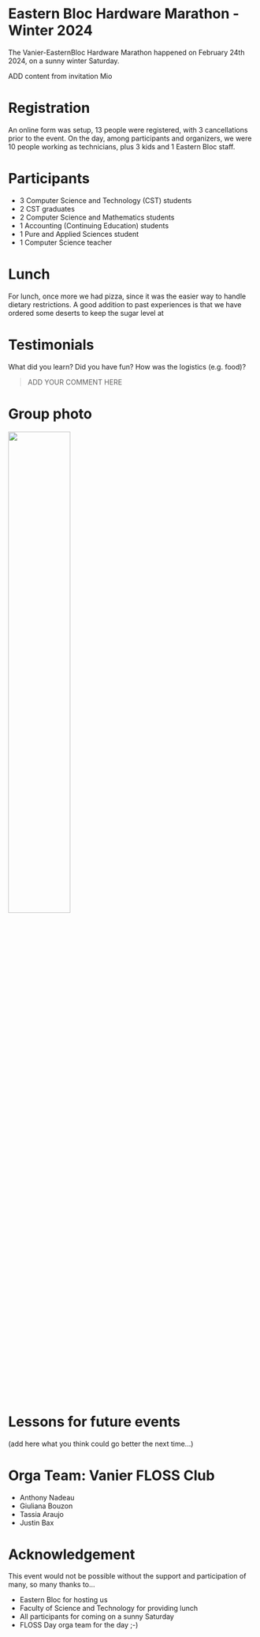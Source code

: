 Eastern Bloc Hardware Marathon - Winter 2024
=============================================

The Vanier-EasternBloc Hardware Marathon happened on February 24th 2024, on a
sunny winter Saturday.

ADD content from invitation Mio

Registration
============

An online form was setup, 13 people were registered, with 3 cancellations prior
to the event. On the day, among participants and organizers, we were 10 people
working as technicians, plus 3 kids and 1 Eastern Bloc staff.

Participants 
============

  - 3 Computer Science and Technology (CST) students
  - 2 CST graduates
  - 2 Computer Science and Mathematics students
  - 1 Accounting (Continuing Education) students
  - 1 Pure and Applied Sciences student
  - 1 Computer Science teacher

Lunch
=====

For lunch, once more we had pizza, since it was the easier way to handle
dietary restrictions. A good addition to past experiences is that we have
ordered some deserts to keep the sugar level at 


Testimonials
============

What did you learn? Did you have fun? How was the logistics (e.g. food)?

> ADD YOUR COMMENT HERE 

>

Group photo
=============

<img src="https://github.com/tassia/vanierFLOSS/blob/main/Events/EbHwMarathonW24/pictures/IMG_20240224_141632.jpg" width="50%" height="50%">


Lessons for future events
=========================

(add here what you think could go better the next time...)


Orga Team: Vanier FLOSS Club
============================

- Anthony Nadeau
- Giuliana Bouzon
- Tassia Araujo
- Justin Bax


Acknowledgement
===============

This event would not be possible without the support and participation of many, so many thanks to...

- Eastern Bloc for hosting us
- Faculty of Science and Technology for providing lunch
- All participants for coming on a sunny Saturday
- FLOSS Day orga team for the day ;-)
